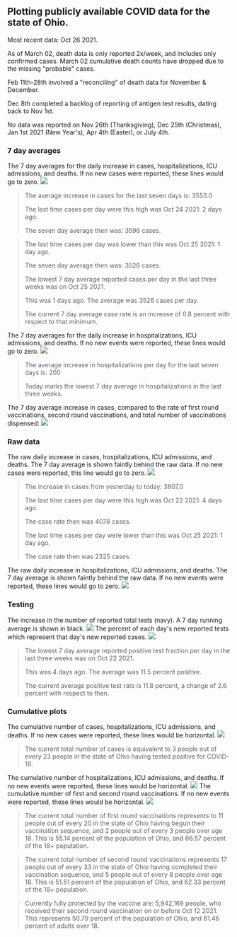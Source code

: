 ## Plotting publicly available COVID data for the state of Ohio. 

Most recent data: Oct 26 2021. 

As of March 02, death data is only reported 2x/week, and includes only confirmed cases. March 02 cumulative death counts have dropped due to the missing "probable" cases.

Feb 11th-28th involved a "reconciling" of death data for November & December.

Dec 8th completed a backlog of reporting of antigen test results, dating back to Nov 1st.

No data was reported on Nov 26th (Thanksgiving), Dec 25th (Christmas), Jan 1st 2021 (New Year's), Apr 4th (Easter), or July 4th.
### 7 day averages
The 7 day averages for the daily increase in cases, hospitalizations, ICU admissions, and deaths. If no new cases were reported, these lines would go to zero.
![](7dayaverage_cases.png)

>The average increase in cases for the last seven days is: 3553.0
>
>The last time cases per day were this high was Oct 24 2021: 2 days ago.
>
>The seven day average then was: 3596 cases.

>
>The last time cases per day was lower than this was Oct 25 2021: 1 day ago.
>
>The seven day average then was: 3526 cases.
>
>The lowest 7 day average reported cases per day in the last three weeks was on Oct 25 2021.
>
>This was 1 days ago. The average was 3526 cases per day.
>
>The current 7 day average case rate is an increase of 0.8 percent with respect to that minimum.

The 7 day averages for the daily increase in hospitalizations, ICU admissions, and deaths. If no new events were reported, these lines would go to zero.
![](7dayaverage_hospital.png)

>The average increase in hospitalizations per day for the last seven days is: 200
>
>Today marks the lowest 7 day average in hospitalizations in the last three weeks.

The 7 day average increase in cases, compared to the rate of first round vaccinations, second round vaccinations, and total number of vaccinations dispensed:
![](DailyVaccinationsCases.png)

### Raw data
The raw daily increase in cases, hospitalizations, ICU admissions, and deaths. The 7 day average is shown faintly behind the raw data. If no new cases were reported, this line would go to zero.
![](DailyCases.png)

>The increase in cases from yesterday to today: 3807.0 
>
>The last time cases per day were this high was Oct 22 2021: 4 days ago. 
>
>The case rate then was 4078 cases.
>
>The last time cases per day were lower than this was Oct 25 2021: 1 day ago. 
>
>The case rate then was 2325 cases.

The raw daily increase in hospitalizations, ICU admissions, and deaths. The 7 day average is shown faintly behind the raw data. If no new events were reported, these lines would go to zero.
![](DailyHospitalizations.png)

### Testing

The increase in the number of reported total tests (navy). A 7 day running average is shown in black.
![](DailyTests.png)
The percent of each day's new reported tests which represent that day's new reported cases.
![](percentpositive_tests.png)

>The lowest 7 day average reported positive test fraction per day in the last three weeks was on Oct 22 2021.
>
>This was 4 days ago. The average was 11.5 percent positive. 
>
>The current average positive test rate is 11.8 percent, a change of 2.6 percent with respect to then. 

### Cumulative plots
The cumulative number of cases, hospitalizations, ICU admissions, and deaths. If no new cases were reported, these lines would be horizontal.
![](Cases.png)

>The current total number of cases is equivalent to 3 people out of every 23 people in the state of Ohio having tested positive for COVID-19.

The cumulative number of hospitalizations, ICU admissions, and deaths. If no new events were reported, these lines would be horizontal.
![](Hospitalizations.png)
The cumulative number of first and second round vaccinations. If no new events were reported, these lines would be horizontal.
![](Vaccinations.png)

>The current total number of first round vaccinations represents to 11 people out of every 20 in the state of Ohio having begun their vaccination sequence, and 2 people out of every 3 people over age 18.
 >This is 55.14 percent of the population of Ohio, and 66.57 percent of the 18+ population.

>The current total number of second round vaccinations represents 17 people out of every 33 in the state of Ohio having completed their vaccination sequence, and 5 people out of every 8 people over age 18. 
>This is 51.51 percent of the population of Ohio, and 62.33 percent of the 18+ population.

>Currently fully protected by the vaccine are: 5,942,169 people, who received their second round vaccination on or before Oct 12 2021.
>This represents 50.79 percent of the population of Ohio, and 61.46 percent of adults over 18.

